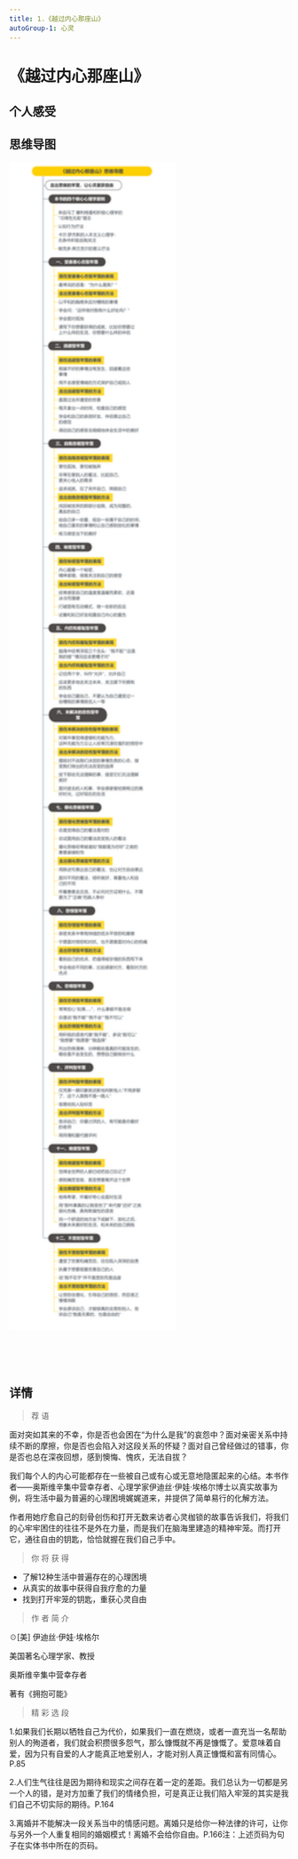 ```yaml
---
title: 1.《越过内心那座山》
autoGroup-1: 心灵
---
```


# 《越过内心那座山》

## 个人感受







## 思维导图

<div class="wrapper">
  <img src="/mind_1_the_gift.assets/image-20230330205011468.png" alt="图片" />
</div>
<style>
.wrapper {
  overflow: hidden;
  position: relative;
}
.wrapper img {
  transform: translateY(-3%);
  left: 0;
  position: relative;
  width: 60%;
}
@media screen and (min-width: 1338px) {
  .wrapper {
    padding-top: 0;
  }  
  .wrapper img {
    transform: translateY(-3%);
    display: inline-block;
    vertical-align: top;
  }
}
</style>



## 详情

> 荐 语

面对突如其来的不幸，你是否也会困在“为什么是我”的哀怨中？面对亲密关系中持续不断的摩擦，你是否也会陷入对这段关系的怀疑？面对自己曾经做过的错事，你是否也总在深夜回想，感到懊悔、愧疚，无法自拔？

我们每个人的内心可能都存在一些被自己或有心或无意地隐匿起来的心结。本书作者——奥斯维辛集中营幸存者、心理学家伊迪丝·伊娃·埃格尔博士以真实故事为例，将生活中最为普遍的心理困境娓娓道来，并提供了简单易行的化解方法。

作者用她疗愈自己的刻骨创伤和打开无数来访者心灵枷锁的故事告诉我们，将我们的心牢牢困住的往往不是外在力量，而是我们在脑海里建造的精神牢笼。而打开它，通往自由的钥匙，恰恰就握在我们自己手中。

> 你 将 获 得

- 了解12种生活中普遍存在的心理困境
- 从真实的故事中获得自我疗愈的力量
- 找到打开牢笼的钥匙，重获心灵自由

> 作 者 简 介

☉[美] 伊迪丝·伊娃·埃格尔

美国著名心理学家、教授

奥斯维辛集中营幸存者

著有《拥抱可能》

> 精 彩 选 段

1.如果我们长期以牺牲自己为代价，如果我们一直在燃烧，或者一直充当一名帮助别人的殉道者，我们就会积攒很多怨气，那么慷慨就不再是慷慨了。爱意味着自爱，因为只有自爱的人才能真正地爱别人，才能对别人真正慷慨和富有同情心。P.85

2.人们生气往往是因为期待和现实之间存在着一定的差距。我们总认为一切都是另一个人的错，是对方加重了我们的情绪负担，可是真正让我们陷入牢笼的其实是我们自己不切实际的期待。P.164

3.离婚并不能解决一段关系当中的情感问题。离婚只是给你一种法律的许可，让你与另外一个人重复相同的婚姻模式！离婚不会给你自由。P.166注：上述页码为句子在实体书中所在的页码。







